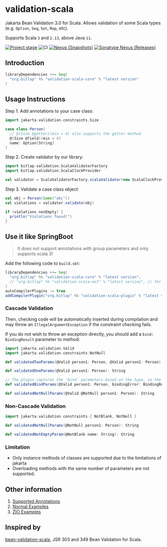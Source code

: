 # validation-scala

Jakarta Bean Validation 3.0 for Scala. Allows validation of some Scala types (e.g. `Option`, `Seq`, `Set`, `Map`, etc).

Supports Scala `3` and `2.13`, above Java `11`.

[![Project stage][Badge-Stage]][Badge-Stage-Page] ![CI][Badge-CI] [![Nexus (Snapshots)][Badge-Snapshots]][Link-Snapshots] [![Sonatype Nexus (Releases)][Badge-Releases]][Link-Releases]

[Badge-Stage]: https://img.shields.io/badge/Project%20Stage-Experimental-orange.svg
[Badge-Stage-Page]: https://github.com/bitlap/bitlap/wiki/Project-Stages

[Badge-CI]: https://github.com/bitlap/validation-scala/actions/workflows/scala.yml/badge.svg
[Badge-Snapshots]: https://img.shields.io/nexus/s/org.bitlap/validation-scala-core_3?server=https%3A%2F%2Fs01.oss.sonatype.org
[Link-Snapshots]: https://s01.oss.sonatype.org/content/repositories/snapshots/org/bitlap/validation-scala-core_3/

[Badge-Releases]: https://img.shields.io/nexus/r/org.bitlap/validation-scala-core_3?server=https%3A%2F%2Fs01.oss.sonatype.org
[Link-Releases]: https://s01.oss.sonatype.org/content/repositories/releases/org/bitlap/validation-scala-core_3/

## Introduction

```scala
libraryDependencies ++= Seq(
  "org.bitlap" %% "validation-scala-core" % "latest version"
)
```

## Usage Instructions

Step 1. Add annotations to your case class:
```scala
import jakarta.validation.constraints.Size

case class Person(
  // @(Size @getter)(min = 4) also supports the getter method
  @(Size @field)(min = 4)
  name: Option[String]
)
```

Step 2. Create validator by our library:
```scala
import bitlap.validation.ScalaValidatorFactory
import bitlap.validation.ScalaClockProvider

val validator = ScalaValidatorFactory.scalaValidator(new ScalaClockProvider)
```

Step 3. Validate a case class object:
```scala
val obj = Person(Some("abc"))
val violations = validator.validate(obj)

if (violations.nonEmpty) {
  println("Violations found!")
}
```

## Use it like SpringBoot

> It does not support annotations with group parameters and only supports scala 3!

Add the following code to `build.sbt`:
```scala
libraryDependencies ++= Seq(
  "org.bitlap" %% "validation-scala-core" % "latest version",
  // "org.bitlap" %% "validation-scala-ext" % "latest version", // for zio
)
autoCompilerPlugins := true
addCompilerPlugin("org.bitlap" %% "validation-scala-plugin" % "latest version")
```

### Cascade Validation

Then, checking code will be automatically inserted during compilation and may throw an `IllegalArgumentException` if the constraint checking fails.

If you do not wish to throw an exception directly, you should add a `bind: BindingResult` parameter to method:
```scala
import jakarta.validation.Valid
import jakarta.validation.constraints.NotNull

def validatedTwoParams(@Valid person1: Person, @Valid person2: Person): String

def validatedOneParams(@Valid person1: Person): String

// The plugin captures the `bind` parameters based on the type, so the name doesn't matter.
def validatedBindParams(@Valid person1: Person, bindingError: BindingResult = BindingResult.default): String

def validatedNotNullParams(@Valid @NotNull person1: Person): String
```

### Non-Cascade Validation

```scala
import jakarta.validation.constraints.{ NotBlank, NotNull }

def validatedNotNullParams(@NotNull person1: Person): String

def validatedNotEmptyParam(@NotBlank name: String): String
```

### Limitation

- Only instance methods of classes are supported due to the limitations of jakarta
- Overloading methods with the same number of parameters are not supported.

## Other information

1. [Supported Annotations](./docs/support-annotations.md)
2. [Normal Examples](./examples/src/main/scala/bitlap/validation/examples/PersonNormalService.scala)
3. [ZIO Examples](./examples/src/main/scala/bitlap/validation/examples/PersonZioService.scala)

## Inspired by

[bean-validation-scala](https://github.com/bean-validation-scala/bean-validation-scala), JSR 303 and 349 Bean Validation for Scala.
